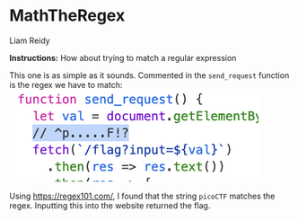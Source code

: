 # MathTheRegex
Liam Reidy

**Instructions:** How about trying to match a regular expression

This one is as simple as it sounds. Commented in the `send_request` function is the regex we have to match:
![image](./1.png)

Using https://regex101.com/, I found that the string `picoCTF` matches the regex. Inputting this into the website returned the flag.
